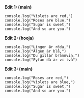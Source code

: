 **Edit 1: (main)**
```
console.log("Violets are red,")
console.log("Roses are blue,")
console.log("Sugar is sweet,")
console.log("And so are you.")
```

**Edit 2: (hooja)**
```
console.log("Lingon är röda,")
console.log("Älgen är blå,")
console.log("Du gillar brännvin,")
console.log("Fyfan då är vi två")
```


**Edit 3: (main)**
```
console.log("Roses are red,")
console.log("Violets are blue,")
console.log("Sugar is sweet,")
console.log("And so are you.")
```

